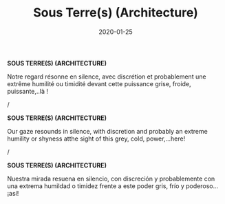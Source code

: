 ﻿---
layout: "gallery.njk"
date: "2020-01-25"
title: "Sous Terre(s) (Architecture)"
description: "Notre regard résonne en silence, avec discrétion et probablement une extrême humilité ou timidité devant cette puissance grise, froide, puissante..."
cover : "" #250px vvvvv
image_scaling: "150" #en pixel, la taille verticale minimum des images presentes dans la gallery
products:
#   les images produits son dans le dossier "products"
#   - image: nom_de_l_image.jpg
#     link: https://www.pcagallery.com/example
---
**SOUS TERRE(S) (ARCHITECTURE)**

Notre regard résonne en silence, avec discrétion et probablement une extrême humilité ou timidité devant cette puissance grise, froide, puissante,..là !

/

**SOUS TERRE(S) (ARCHITECTURE)**

Our gaze resounds in silence, with discretion and probably an extreme humility or shyness atthe sight of this grey, cold, power,...here!

/

**SOUS TERRE(S) (ARCHITECTURE)**

Nuestra mirada resuena en silencio, con discreción y probablemente con una extrema humildad o timidez frente a este poder gris, frío y poderoso... ¡así!
